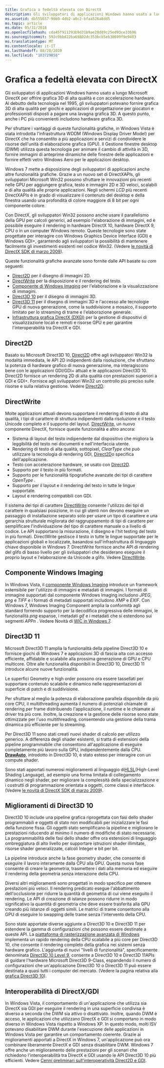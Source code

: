```yaml
---
title: Grafica a fedeltà elevata con DirectX
description: Gli sviluppatori di applicazioni Windows hanno usato a lungo Microsoft DirectX per offrire grafica 3D di alta qualità e con accelerazione hardware.
ms.assetid: db555657-90b9-4db2-a0c2-bfaa526a8dd5
ms.topic: article
ms.date: 05/31/2018
ms.openlocfilehash: cda45f911293b9d31b9ae28d89c25ed93ce33696
ms.sourcegitcommit: 592c9bbd22ba69802dc353bcb5eb30699f9e9403
ms.translationtype: MT
ms.contentlocale: it-IT
ms.lasthandoff: 08/20/2020
ms.locfileid: "103729858"
---
```

# <a name="high-fidelity-graphics-with-directx"></a>Grafica a fedeltà elevata con DirectX

Gli sviluppatori di applicazioni Windows hanno usato a lungo Microsoft DirectX per offrire grafica 3D di alta qualità e con accelerazione hardware. Al debutto della tecnologia nel 1995, gli sviluppatori potevano fornire grafica 3D di alta qualità per giochi e applicazioni di progettazione per giocatori e professionisti disposti a pagare una lavagna grafica 3D. A questo punto, anche i PC più convenienti includono hardware grafica 3D.

Per sfruttare i vantaggi di queste funzionalità grafiche, in Windows Vista è stata introdotta l'infrastruttura WDDM (Windows Display Driver Model) per DirectX che ha consentito a più applicazioni e servizi di condividere le risorse dell'unità di elaborazione grafica (GPU). Il Gestione finestre desktop (DWM) utilizza questa tecnologia per animare il cambio di attività in 3D, fornire immagini di anteprime dinamiche delle finestre delle applicazioni e fornire effetti vetro Windows Aero per le applicazioni desktop.

Windows 7 mette a disposizione degli sviluppatori di applicazioni anche altre funzionalità grafiche. Grazie a un nuovo set di DirectXAPIs, gli sviluppatori Microsoft Win32 possono sfruttare le innovazioni più recenti nelle GPU per aggiungere grafica, testo e immagini 2D e 3D veloci, scalabili e di alta qualità alle proprie applicazioni. Negli schermi *LCD* più recenti DirectXAPIs è in grado di visualizzare il contenuto del desktop e della finestra usando una profondità di colore maggiore di 8 bit per ogni componente colore.

Con DirectX, gli sviluppatori Win32 possono anche usare il parallelismo della GPU per calcoli generici, ad esempio l'elaborazione di immagini, ed è possibile eseguire il rendering in hardware DirectX 10, hardware DirectX 9, CPU o in un computer Windows remoto. Queste tecnologie sono state progettate per interagire con Windows Graphics Device Interface (GDI) e Windows GDI+, garantendo agli sviluppatori la possibilità di mantenere facilmente gli investimenti esistenti nel codice Win32. (Vedere [le novità di DirectX SDK di marzo 2009](/previous-versions//bb173043(v=vs.85))).

Queste funzionalità grafiche avanzate sono fornite dalle API basate su *com* seguenti:

-   [Direct2D](../direct2d/direct2d-portal.md) per il disegno di immagini 2D.
-   [DirectWrite](/windows/desktop/DirectWrite/direct-write-portal) per la disposizione e il rendering del testo.
-   [Componente di Windows Imaging](/windows/desktop/wic/-wic-lh) per l'elaborazione e la visualizzazione di immagini.
-   [Direct3D 10](/windows/desktop/direct3d10/d3d10-graphics) per il disegno di immagini 3D.
-   [Direct3D 11](/windows/desktop/direct3d11/atoc-dx-graphics-direct3d-11) per il disegno di immagini 3D e l'accesso alle tecnologie GPU di nuova generazione, come la suddivisione a mosaico, il supporto limitato per lo streaming di trame e l'elaborazione generale.
-   [Infrastruttura grafica DirectX (DXGI)](/windows/desktop/direct3ddxgi/dx-graphics-dxgi) per la gestione di dispositivi di visualizzazione locali e remoti e risorse GPU e per garantire l'interoperabilità tra DirectX e GDI.

## <a name="direct2d"></a>Direct2D

Basato su Microsoft Direct3D 10, [Direct2D](../direct2d/direct2d-portal.md) offre agli sviluppatori Win32 la modalità immediata, le API 2D indipendenti dalla risoluzione, che sfruttano la potenza di hardware grafico di nuova generazione, ma interagiscono bene con le applicazioni GDI/GDI+ attuali e le applicazioni Direct3D 10. Direct2D fornisce un rendering 2D di alta qualità con prestazioni superiori a GDI e GDI+. Fornisce agli sviluppatori Win32 un controllo più preciso sulle risorse e sulla relativa gestione. Vedere [Direct2D](../direct2d/direct2d-portal.md).

## <a name="directwrite"></a>DirectWrite

Molte applicazioni attuali devono supportare il rendering di testo di alta qualità, i tipi di carattere di struttura indipendenti dalla risoluzione e il testo Unicode completo e il supporto del layout. [DirectWrite](/windows/desktop/DirectWrite/direct-write-portal), un nuovo componente DirectX, fornisce queste funzionalità e altro ancora:

-   Sistema di layout del testo indipendente dal dispositivo che migliora la leggibilità del testo nei documenti e nell'interfaccia utente.
-   Rendering di testo di alta qualità, sottopixel, *ClearType* che può utilizzare la tecnologia di rendering GDI, [Direct2D](../direct2d/direct2d-portal.md)o specifica dell'applicazione.
-   Testo con accelerazione hardware, se usato con [Direct2D](../direct2d/direct2d-portal.md).
-   Supporto per il testo in più formati.
-   Supporto per le funzionalità tipografiche avanzate dei tipi di carattere *OpenType* .
-   Supporto per il layout e il rendering del testo in tutte le lingue supportate.
-   Layout e rendering compatibili con GDI.

Il sistema dei tipi di carattere [DirectWrite](/windows/desktop/DirectWrite/direct-write-portal) consente l'utilizzo dei tipi di carattere in qualsiasi posizione, in cui gli utenti non devono eseguire un passaggio di installazione separato solo per usare un tipo di carattere e una gerarchia strutturale migliorata del raggruppamento di tipi di carattere per semplificare l'individuazione del tipo di carattere manuale o a livello di codice. Le API supportano la misurazione, il disegno e l'hit testing del testo in più formati. DirectWrite gestisce il testo in tutte le lingue supportate per le applicazioni globali e localizzate, basandosi sull'infrastruttura di linguaggio chiave disponibile in Windows 7. DirectWrite fornisce anche API di rendering del glifo di basso livello per gli sviluppatori che desiderano eseguire il proprio layout e l'elaborazione da Unicode a glifo. Vedere [DirectWrite](../directwrite/direct-write-portal.md).

## <a name="windows-imaging-component"></a>Componente Windows Imaging

In Windows Vista, il [componente Windows Imaging](/windows/desktop/wic/-wic-lh) introduce un framework estensibile per l'utilizzo di immagini e metadati di immagini. I formati di immagine supportati dal componente Windows Imaging includono *JPEG*, *png* e *TIFF* e i formati di metadati supportati includono *XMP* e *EXIF*. Con Windows 7, Windows Imaging Component amplia la conformità agli standard fornendo supporto per la decodifica progressiva delle immagini, le funzionalità *png* espanse, i metadati *gif* e i metadati che si estendono sui segmenti *APPn* . Vedere Novità di [WIC in Windows 7](/previous-versions//ee720061(v=vs.85)).

## <a name="direct3d-11"></a>Direct3D 11

Microsoft Direct3D 11 amplia la funzionalità della pipeline Direct3D 10 e fornisce giochi di Windows 7 e applicazioni 3D di fascia alta con accesso efficiente, affidabile e scalabile alla prossima generazione di GPU e CPU multicore. Oltre alle funzionalità disponibili in Direct3D 10, Direct3D 11 introduce alcune nuove funzionalità.

Le superfici Geometry e high order possono ora essere tassellati per supportare contenuto scalabile e dinamico nelle rappresentazioni di superficie di patch e di suddivisione.

Per sfruttare al meglio la potenza di elaborazione parallela disponibile da più core CPU, il multithreading aumenta il numero di potenziali chiamate di rendering per frame distribuendo l'applicazione, il runtime e le chiamate ai driver tra più core. Inoltre, la creazione e la gestione delle risorse sono state ottimizzate per l'uso multithreading, consentendo una gestione della trama dinamica più efficiente per lo streaming.

Per Direct3D 11 sono stati creati nuovi shader di calcolo per utilizzo generico. A differenza degli shader esistenti, si tratta di estensioni della pipeline programmabile che consentono all'applicazione di eseguire completamente più lavoro sulla GPU, indipendentemente dalla CPU. [**DrawAuto**](/windows/desktop/api/d3d11/nf-d3d11-id3d11devicecontext-drawauto), introdotto in Direct3D 10, è stato esteso per interagire con un compute shader.

Sono stati apportati numerosi miglioramenti al linguaggio di[HLSL](/windows/desktop/direct3dhlsl/dx-graphics-hlsl)(High-Level Shading Language), ad esempio una forma limitata di collegamento dinamico negli shader, per migliorare la complessità della specializzazione e i costrutti di programmazione orientata a oggetti, come classi e interfacce. (Vedere [le novità di DirectX SDK di marzo 2009](/previous-versions//bb173043(v=vs.85))).

## <a name="direct3d-10-improvements"></a>Miglioramenti di Direct3D 10

Direct3D 10 include una pipeline grafica riprogettata con fasi dello shader programmabili e oggetti di stato non modificabili per inizializzare le fasi della funzione fissa. Gli oggetti stato semplificano la pipeline e migliorano le prestazioni riducendo al minimo il numero di modifiche di stato necessarie. La programmabilità delle fasi dello shader offre ora estensioni di linguaggio ombreggiatura di alto livello per supportare istruzioni shader illimitate, risorse shader generalizzate, calcoli Integer e bit per bit.

La pipeline introduce anche la fase geometry shader, che consente di eseguire il lavoro interamente dalla CPU alla GPU. Questa nuova fase consente di creare la geometria, trasmettere i dati alla memoria ed eseguire il rendering della geometria senza interazione della CPU.

Diversi altri miglioramenti sono progettati in modo specifico per ottenere prestazioni più veloci. Il rendering predicato esegue l'abbattimento dell'occlusione per ridurre la quantità di geometria di cui viene eseguito il rendering. Le API di creazione di istanze possono ridurre in modo significativo la quantità di geometria che deve essere trasferita alla GPU creando più istanze di oggetti simili. Le matrici di trame consentono alla GPU di eseguire lo swapping delle trame senza l'intervento della CPU.

Sono state apportate diverse aggiunte a Direct3D 10 e Direct3D 11 per estendere la gamma di configurazioni che possono essere destinate a queste API. La [piattaforma di rasterizzazione avanzata di Windows](/windows/desktop/direct3darticles/directx-warp) implementa un rapido rendering della CPU scalabile a più core per Direct3D 10, che consente il rendering completo della grafica nei sistemi senza hardware grafico. L'aggiunta di nuovi "livelli di funzionalità", specificamente denominata [Direct3D 10 Level 9](/windows/desktop/direct3d11/d3d11-graphics-reference-10level9), consente a Direct3D 10 e Direct3D 11APIs di guidare l'hardware Microsoft Direct3D 9-Class, espandendo il numero di configurazioni che un'applicazione Direct3D 10 o Direct3D 11 può essere destinata a quasi tutti i computer del mercato. (Vedere la pagina relativa alla [grafica Direct3D 10](../direct3d10/d3d10-graphics.md)).

## <a name="directxgdi-interoperability"></a>Interoperabilità di DirectX/GDI

In Windows Vista, il comportamento di un'applicazione che utilizza sia DirectX sia GDI per eseguire il rendering in una superficie condivisa è diverso a seconda che DWM sia attivo o disattivato. Inoltre, quando DWM è acceso, le applicazioni che utilizzano DirectX e GDI si comportano in modo diverso in Windows Vista rispetto a Windows XP. In questo modo, molti ISV potevano disabilitare DWM durante l'esecuzione delle applicazioni in Windows Vista per garantire un comportamento coerente. Grazie ai miglioramenti apportati a DirectX in Windows 7, un'applicazione può ora combinare liberamente DirectX e GDI senza disabilitare DWM. Windows 7 offre anche un miglioramento delle prestazioni per gli scenari che richiedono l'interoperabilità tra DirectX e GDI usando le API Direct3D 10 più efficienti. Vedere [Cenni preliminari sull'interoperatività Direct2D e GDI](../direct2d/direct2d-and-gdi-interoperation-overview.md).

 

 